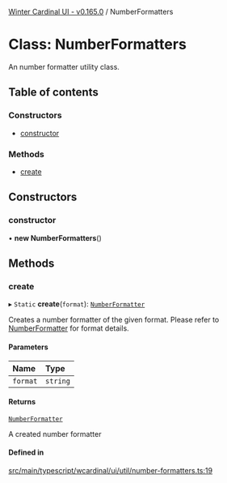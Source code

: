[Winter Cardinal UI - v0.165.0](../index.md) / NumberFormatters

# Class: NumberFormatters

An number formatter utility class.

## Table of contents

### Constructors

- [constructor](NumberFormatters.md#constructor)

### Methods

- [create](NumberFormatters.md#create)

## Constructors

### constructor

• **new NumberFormatters**()

## Methods

### create

▸ `Static` **create**(`format`): [`NumberFormatter`](../interfaces/NumberFormatter.md)

Creates a number formatter of the given format.
Please refer to [NumberFormatter](../interfaces/NumberFormatter.md) for format details.

#### Parameters

| Name | Type |
| :------ | :------ |
| `format` | `string` |

#### Returns

[`NumberFormatter`](../interfaces/NumberFormatter.md)

A created number formatter

#### Defined in

[src/main/typescript/wcardinal/ui/util/number-formatters.ts:19](https://github.com/winter-cardinal/winter-cardinal-ui/blob/v0.165.0/src/main/typescript/wcardinal/ui/util/number-formatters.ts#L19)
